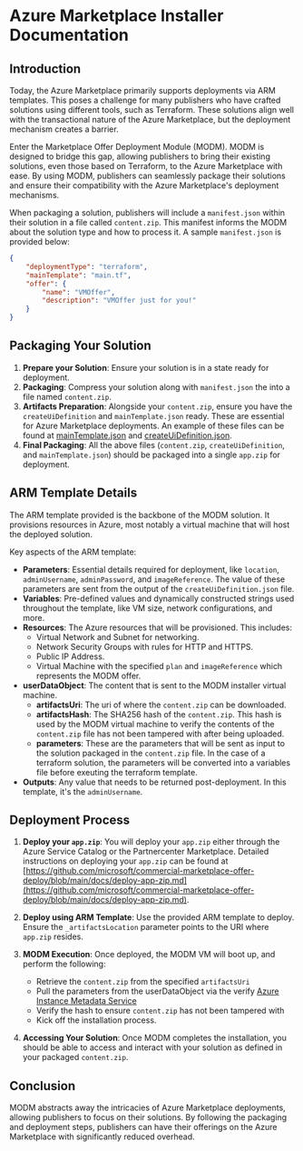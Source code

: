 # Azure Marketplace Installer Documentation

## Introduction

Today, the Azure Marketplace primarily supports deployments via ARM templates. This poses a challenge for many publishers who have crafted solutions using different tools, such as Terraform. These solutions align well with the transactional nature of the Azure Marketplace, but the deployment mechanism creates a barrier.

Enter the Marketplace Offer Deployment Module (MODM). MODM is designed to bridge this gap, allowing publishers to bring their existing solutions, even those based on Terraform, to the Azure Marketplace with ease. By using MODM, publishers can seamlessly package their solutions and ensure their compatibility with the Azure Marketplace's deployment mechanisms.

When packaging a solution, publishers will include a `manifest.json` within their solution in a file called `content.zip`. This manifest informs the MODM about the solution type and how to process it. A sample `manifest.json` is provided below:

```json
{
    "deploymentType": "terraform",
    "mainTemplate": "main.tf",
    "offer": {
        "name": "VMOffer",
        "description": "VMOffer just for you!"
    }
}
```


## Packaging Your Solution

1. **Prepare your Solution**: Ensure your solution is in a state ready for deployment.
2. **Packaging**: Compress your solution along with `manifest.json` the  into a file named `content.zip`.
3. **Artifacts Preparation**: Alongside your `content.zip`, ensure you have the `createUiDefinition` and `mainTemplate.json` ready. These are essential for Azure Marketplace deployments. An example of these files can be found at [mainTemplate.json](https://github.com/microsoft/commercial-marketplace-offer-deploy/blob/main/build/managedapp/terraform/complex/mainTemplate.json) and [createUiDefinition.json]([mainTemplate.json](https://github.com/microsoft/commercial-marketplace-offer-deploy/blob/main/build/managedapp/terraform/complex/createUiDefinition.json)).
4. **Final Packaging**: All the above files (`content.zip`, `createUiDefinition`, and `mainTemplate.json`) should be packaged into a single `app.zip` for deployment.

## ARM Template Details

The ARM template provided is the backbone of the MODM solution. It provisions resources in Azure, most notably a virtual machine that will host the deployed solution.

Key aspects of the ARM template:

- **Parameters**: Essential details required for deployment, like `location`, `adminUsername`, `adminPassword`, and `imageReference`.  The value of these parameters are sent from the output of the `createUiDefinition.json` file.  
- **Variables**: Pre-defined values and dynamically constructed strings used throughout the template, like VM size, network configurations, and more.
- **Resources**: The Azure resources that will be provisioned. This includes:
  - Virtual Network and Subnet for networking.
  - Network Security Groups with rules for HTTP and HTTPS.
  - Public IP Address.
  - Virtual Machine with the specified `plan` and `imageReference` which represents the MODM offer.
- **userDataObject**: The content that is sent to the MODM installer virtual machine.
  - **artifactsUri**: The uri of where the `content.zip` can be downloaded.
  - **artifactsHash**: The SHA256 hash of the `content.zip`. This hash is used by the MODM virtual machine to verify the contents of the `content.zip` file has not been tampered with after being uploaded.
  - **parameters**: These are the parameters that will be sent as input to the solution packaged in the `content.zip` file. In the case of a terraform solution, the parameters will be converted into a variables file before exeuting the terraform template.
- **Outputs**: Any value that needs to be returned post-deployment. In this template, it's the `adminUsername`.

## Deployment Process

1. **Deploy your `app.zip`**: You will deploy your `app.zip` either through the Azure Service Catalog or the Partnercenter Marketplace.  Detailed instructions on deploying your `app.zip` can be found at [https://github.com/microsoft/commercial-marketplace-offer-deploy/blob/main/docs/deploy-app-zip.md](https://github.com/microsoft/commercial-marketplace-offer-deploy/blob/main/docs/deploy-app-zip.md).

2. **Deploy using ARM Template**: Use the provided ARM template to deploy. Ensure the `_artifactsLocation` parameter points to the URI where `app.zip` resides.

3. **MODM Execution**: Once deployed, the MODM VM will boot up, and perform the following:

    - Retrieve the `content.zip` from the specified `artifactsUri`  
    - Pull the parameters from the userDataObject via the verify [Azure Instance Metadata Service](https://learn.microsoft.com/en-us/azure/virtual-machines/instance-metadata-service?tabs=linux)  
    - Verify the hash to ensure `content.zip` has not been tampered with
    - Kick off the installation process.

4. **Accessing Your Solution**: Once MODM completes the installation, you should be able to access and interact with your solution as defined in your packaged `content.zip`.

## Conclusion

MODM abstracts away the intricacies of Azure Marketplace deployments, allowing publishers to focus on their solutions. By following the packaging and deployment steps, publishers can have their offerings on the Azure Marketplace with significantly reduced overhead.
